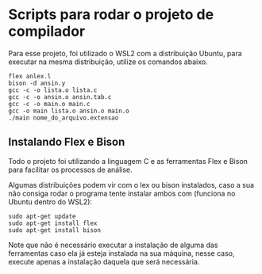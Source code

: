 # Scripts para rodar o projeto de compilador

Para esse projeto, foi utilizado o WSL2 com a distribuição Ubuntu, para executar na mesma distribuição, utilize os comandos abaixo.
```
flex anlex.l
bison -d ansin.y
gcc -c -o lista.o lista.c
gcc -c -o ansin.o ansin.tab.c
gcc -c -o main.o main.c
gcc -o main lista.o ansin.o main.o
./main nome_do_arquivo.extensao
```

## Instalando Flex e Bison

Todo o projeto foi utilizando a linguagem C e as ferramentas Flex e Bison para facilitar os processos de análise.

Algumas distribuições podem vir com o lex ou bison instalados, caso a sua não consiga rodar o programa tente instalar ambos com (funciona no Ubuntu dentro do WSL2):
```
sudo apt-get update
sudo apt-get install flex
sudo apt-get install bison
```
Note que não é necessário executar a instalação de alguma das ferramentas caso ela já esteja instalada na sua máquina, nesse caso, execute apenas a instalação daquela que será necessária.
